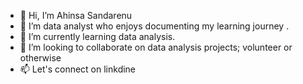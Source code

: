 - 👋 Hi, I’m Ahinsa Sandarenu
- 👀 I’m data analyst who enjoys documenting my learning journey .
- 🌱 I’m currently learning data analysis.
- 💞️ I’m looking to collaborate on data analysis projects; volunteer or otherwise
- 📫 Let's connect on linkdine

<!---
AhinsaSandarenu/AhinsaSandarenu is a ✨ special ✨ repository because its `README.md` (this file) appears on your GitHub profile.
You can click the Preview link to take a look at your changes.
--->
